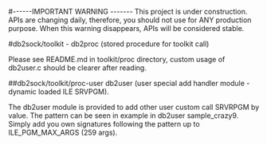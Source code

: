 #------IMPORTANT WARNING -------
This project is under construction. APIs are changing daily, therefore, you should not use for ANY production purpose. 
When this warning disappears, APIs will be considered stable.

#db2sock/toolkit - db2proc (stored procedure for toolkit call)

Please see README.md in toolkit/proc directory, custom usage of db2user.c should be clearer after reading.

##db2sock/toolkit/proc-user db2user (user special add handler module - dynamic loaded ILE SRVPGM).

The db2user module is provided to add other user custom call SRVRPGM by value.
The pattern can be seen in example in db2user sample_crazy9.
Simply add you own signatures following the pattern up to ILE_PGM_MAX_ARGS (259 args).


